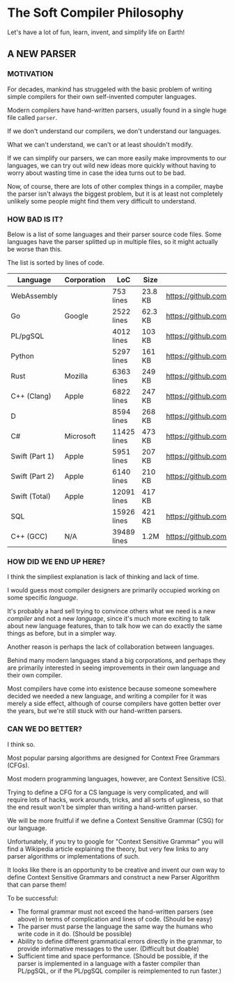 # The Soft Compiler Philosophy

Let's have a lot of fun, learn, invent, and simplify life on Earth!

## A NEW PARSER

### MOTIVATION

For decades, mankind has struggeled with the basic problem of writing
simple compilers for their own self-invented computer languages.

Modern compilers have hand-written parsers, usually found in a single huge file called `parser`.

If we don't understand our compilers, we don't understand our languages.

What we can't understand, we can't or at least shouldn't modify.

If we can simplify our parsers, we can more easily make improvments
to our languages, we can try out wild new ideas more quickly without
having to worry about wasting time in case the idea turns out to be bad.

Now, of course, there are lots of other complex things in a compiler,
maybe the parser isn't always the biggest problem, but it is at least
not completely unlikely some people might find them very difficult
to understand.

### HOW BAD IS IT?

Below is a list of some languages and their parser source code files.
Some languages have the parser splitted up in multiple files,
so it might actually be worse than this.

The list is sorted by lines of code.

Language | Corporation | LoC | Size | Parser
-------- | ----------- | --- | ---- | ------
WebAssembly |  | 753 lines | 23.8 KB | https://github.com/WebAssembly/spec/blob/master/interpreter/text/parser.mly
Go | Google | 2522 lines | 62.3 KB | https://github.com/golang/go/blob/master/src/go/parser/parser.go
PL/pgSQL |  | 4012 lines | 103 KB | https://github.com/postgres/postgres/blob/master/src/pl/plpgsql/src/pl_gram.y
Python |  | 5297 lines | 161 KB | https://github.com/python/cpython/blob/master/Python/ast.c
Rust | Mozilla | 6363 lines | 249 KB | https://github.com/rust-lang/rust/blob/master/src/libsyntax/parse/parser.rs
C++ (Clang) | Apple | 6822 lines  | 247 KB | https://github.com/llvm-mirror/clang/blob/master/lib/Parse/ParseDecl.cpp
D |  | 8594 lines | 268 KB | https://github.com/dlang/dmd/blob/master/src/ddmd/parse.d
C# | Microsoft | 11425 lines | 473 KB | https://github.com/dotnet/roslyn/blob/master/src/Compilers/CSharp/Portable/Parser/LanguageParser.cs
Swift (Part 1) | Apple | 5951 lines | 207 KB | https://github.com/apple/swift/blob/master/lib/ParseSIL/ParseSIL.cpp
Swift (Part 2) | Apple | 6140 lines | 210 KB | https://github.com/apple/swift/blob/master/lib/Parse/ParseDecl.cpp
Swift (Total) | Apple | 12091 lines | 417 KB
SQL |  | 15926 lines | 421 KB | https://github.com/postgres/postgres/blob/master/src/backend/parser/gram.y
C++ (GCC) | N/A | 39489 lines | 1.2M | https://github.com/gcc-mirror/gcc/blob/master/gcc/cp/parser.c

### HOW DID WE END UP HERE?

I think the simpliest explanation is lack of thinking and lack of time.

I would guess most compiler designers are primarily occupied working on some specific *language*.

It's probably a hard sell trying to convince others what we need is a new *compiler* and not a new *language*,
since it's much more exciting to talk about new language features,
than to talk how we can do exactly the same things as before,
but in a simpler way.

Another reason is perhaps the lack of collaboration between languages.

Behind many modern languages stand a big corporations,
and perhaps they are primarily interested in seeing improvements in their
own language and their own compiler.

Most compilers have come into existence because someone somewhere decided we
needed a new language, and writing a compiler for it was merely a side effect,
although of course compilers have gotten better over the years,
but we're still stuck with our hand-written parsers.

### CAN WE DO BETTER?

I think so.

Most popular parsing algorithms are designed for Context Free Grammars (CFGs).

Most modern programming languages, however, are Context Sensitive (CS).

Trying to define a CFG for a CS language is very complicated,
and will require lots of hacks, work arounds, tricks, and
all sorts of ugliness, so that the end result won't be simpler
than writing a hand-written parser.

We will be more fruitful if we define a Context Sensitive Grammar (CSG)
for our language.

Unfortunately, if you try to google for "Context Sensitive Grammar"
you will find a Wikipedia article explaining the theory,
but very few links to any parser algorithms or implementations of such.

It looks like there is an opportunity to be creative and invent our
own way to define Context Sensitive Grammars and construct a new
Parser Algorithm that can parse them!

To be successful:

* The formal grammar must not exceed the hand-written parsers (see above) in terms of complication and lines of code. (Should be easy)
* The parser must parse the language the same way the humans who write code in it do. (Should be possible)
* Ability to define different grammatical errors directly in the grammar, to provide informative messages to the user. (Difficult but doable)
* Sufficient time and space performance. (Should be possible, if the parser is implemented in a language with a faster compiler than PL/pgSQL, or if the PL/pgSQL compiler is reimplemented to run faster.)
